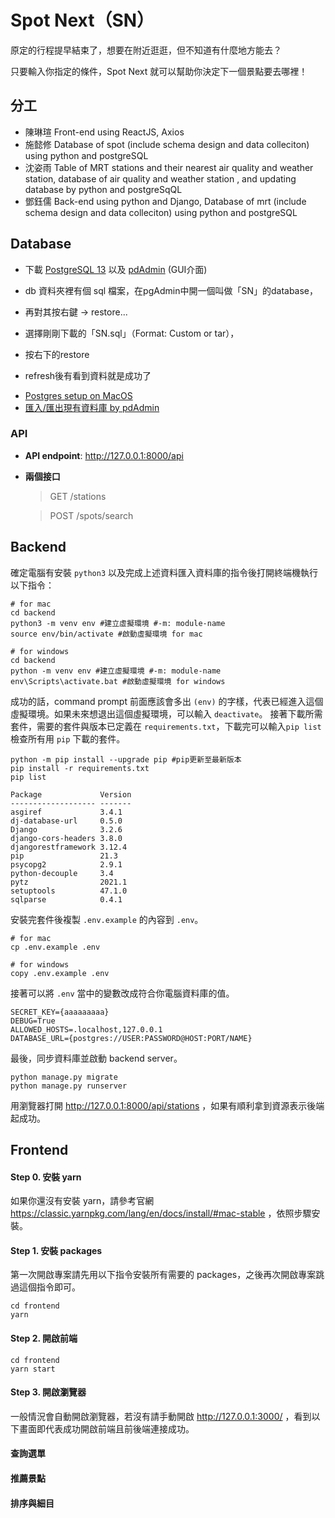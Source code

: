 # Spot Next（SN）
原定的行程提早結束了，想要在附近逛逛，但不知道有什麼地方能去？

只要輸入你指定的條件，Spot Next 就可以幫助你決定下一個景點要去哪裡！

## 分工
- 陳琳瑄 Front-end using ReactJS, Axios
- 施懿修 Database of spot (include schema design and data colleciton) using python and postgreSQL
- 沈姿雨 Table of MRT stations and their nearest air quality and weather station, database of air quality and weather station , and updating database by python and postgreSqQL
- 鄧鈺儒 Back-end using python and Django, Database of mrt (include schema design and data colleciton) using python and postgreSQL

## Database

- 下載 [PostgreSQL 13](https://www.postgresql.org/download/) 以及 [pdAdmin](https://www.pgadmin.org/) (GUI介面)
- db 資料夾裡有個 sql 檔案，在pgAdmin中開一個叫做「SN」的database，
- 再對其按右鍵 → restore...
- 選擇剛剛下載的「SN.sql」（Format: Custom or tar），
- 按右下的restore

- refresh後有看到資料就是成功了

* [Postgres setup on MacOS](https://www.youtube.com/watch?v=EZAa0LSxPPU)
* [匯入/匯出現有資料庫 by pdAdmin](https://www.youtube.com/watch?v=C30q5i1e9KE)


### API

- **API endpoint**: http://127.0.0.1:8000/api
- **兩個接口**
    >GET /stations
    
    >POST /spots/search


## Backend

確定電腦有安裝 `python3` 以及完成上述資料匯入資料庫的指令後打開終端機執行以下指令：

```shell
# for mac
cd backend
python3 -m venv env #建立虛擬環境 #-m: module-name
source env/bin/activate #啟動虛擬環境 for mac
```

```shell
# for windows
cd backend
python -m venv env #建立虛擬環境 #-m: module-name
env\Scripts\activate.bat #啟動虛擬環境 for windows
```

成功的話，command prompt 前面應該會多出 `(env)` 的字樣，代表已經進入這個虛擬環境。如果未來想退出這個虛擬環境，可以輸入 `deactivate`。
接著下載所需套件，需要的套件與版本已定義在 `requirements.txt`，下載完可以輸入`pip list`檢查所有用 `pip` 下載的套件。

```shell
python -m pip install --upgrade pip #pip更新至最新版本
pip install -r requirements.txt
pip list
```
```
Package             Version
------------------- -------
asgiref             3.4.1
dj-database-url     0.5.0
Django              3.2.6
django-cors-headers 3.8.0
djangorestframework 3.12.4
pip                 21.3
psycopg2            2.9.1
python-decouple     3.4
pytz                2021.1
setuptools          47.1.0
sqlparse            0.4.1
```

安裝完套件後複製 `.env.example` 的內容到 `.env`。

```shell
# for mac
cp .env.example .env
```

```shell
# for windows
copy .env.example .env
```

接著可以將 `.env` 當中的變數改成符合你電腦資料庫的值。

```shell
SECRET_KEY={aaaaaaaaa}
DEBUG=True
ALLOWED_HOSTS=.localhost,127.0.0.1
DATABASE_URL={postgres://USER:PASSWORD@HOST:PORT/NAME}
```

最後，同步資料庫並啟動 backend server。

```shell
python manage.py migrate
python manage.py runserver
```

用瀏覽器打開  http://127.0.0.1:8000/api/stations ，如果有順利拿到資源表示後端起成功。


## Frontend

#### Step 0. 安裝 yarn
如果你還沒有安裝 yarn，請參考官網 https://classic.yarnpkg.com/lang/en/docs/install/#mac-stable ，依照步驟安裝。

#### Step 1. 安裝 packages
第一次開啟專案請先用以下指令安裝所有需要的 packages，之後再次開啟專案跳過這個指令即可。
```shell
cd frontend
yarn
```

#### Step 2. 開啟前端
```shell
cd frontend
yarn start
```
#### Step 3. 開啟瀏覽器 
一般情況會自動開啟瀏覽器，若沒有請手動開啟 http://127.0.0.1:3000/ ，看到以下畫面即代表成功開啟前端且前後端連接成功。

#### 查詢選單

#### 推薦景點

#### 排序與細目



